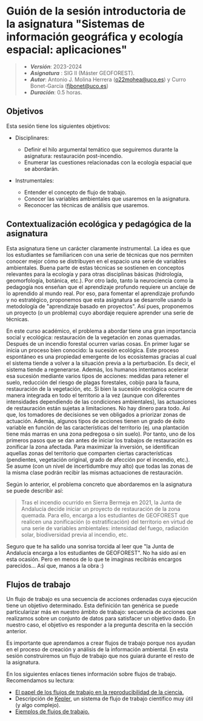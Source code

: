 # Guión de la sesión introductoria de la asignatura "Sistemas de información geográfica y ecología espacial: aplicaciones"


> + **_Versión_**: 2023-2024
> + **_Asignatura_** : SIG II (Máster GEOFOREST). 
> + **_Autor_**: Antonio J. Molina Herrera (o22mohea@uco.es) y Curro Bonet-García (fjbonet@uco.es)
> + **_Duración_**: 0.5 horas.


## Objetivos

Esta sesión tiene los siguientes objetivos:
+ Disciplinares:
  + Definir el hilo argumental temático que seguiremos durante la asignatura: restauración post-incendio.
  + Enumerar las cuestiones relacionadas con la ecología espacial que se abordarán.
  
+ Instrumentales:
  + Entender el concepto de flujo de trabajo.
  + Conocer las variables ambientales que usaremos en la asignatura.
  + Reconocer las técnicas de análisis que usaremos.
  
   
## Contextualización ecológica y pedagógica de la asignatura

Esta asignatura tiene un carácter claramente instrumental. La idea es que los estudiantes se familiaricen con una serie de técnicas que nos permiten conocer mejor cómo se distribuyen en el espacio una serie de variables ambientales. Buena parte de estas técnicas se sostienen en conceptos relevantes para la ecología y para otras disciplinas básicas (hidrología, geomorfología, botánica, etc.). Por otro lado, tanto la neurociencia como la pedagogía nos enseñan que el aprendizaje profundo requiere un anclaje de lo aprendido al mundo real. Por eso, para fomentar el aprendizaje profundo y no estratégico, proponemos que esta asignatura se desarrolle usando la metodología de "aprendizaje basado en proyectos". Así pues, proponemos un proyecto (o un problema) cuyo abordaje requiere aprender una serie de técnicas.

En este curso académico, el problema a abordar tiene una gran importancia social y ecológica: restauración de la vegetación en zonas quemadas. Después de un incendio forestal ocurren varias cosas. En primer lugar se inicia un proceso bien conocido: la sucesión ecológica. Este proceso espontáneo es una propiedad emergente de los ecosistemas gracias al cual el sistema tiende a volver a la situación previa a la perturbación. Es decir, el sistema tiende a regenerarse. Además, los humanos intentamos acelerar esa sucesión mediante varios tipos de acciones: medidas para retener el suelo, reducción del riesgo de plagas forestales, cobijo para la fauna, restauración de la vegetación, etc. Si bien la sucesión ecológica ocurre de manera integrada en todo el territorio a la vez (aunque con diferentes intensidades dependiendo de las condiciones ambientales), las actuaciones de restauración están sujetas a limitaciones. No hay dinero para todo. Así que, los tomadores de decisiones se ven obligados a priorizar zonas de actuación. Además, algunos tipos de acciones tienen un grado de éxito variable en función de las características del territorio (ej. una plantación tiene más marras en una zona pedregosa o sin suelo). Por tanto, uno de los primeros pasos que se dan antes de iniciar los trabajos de restauración es zonificar la zona afectada. Para maximizar la inversión, se identifican aquellas zonas del territorio que comparten ciertas características (pendientes, vegetación original, grado de afección por el incendio, etc.). Se asume (con un nivel de incertidumbre muy alto) que todas las zonas de la misma clase podrán recibir las mismas actuaciones de restauración.

Según lo anterior, el problema concreto que abordaremos en la asignatura se puede describir así:

> Tras el incendio ocurrido en Sierra Bermeja en 2021, la Junta de Andalucía decide iniciar un proyecto de restauración de la zona quemada. Para ello, encarga a los estudiantes de GEOFOREST que realicen una zonificación (o estratificación) del territorio en virtud de una serie de variables ambientales: intensidad del fuego, radiación solar, biodiversidad previa al incendio, etc.

Seguro que te ha salido una sonrisa torcida al leer que "la Junta de Andalucía encarga a los estudiantes de GEOFOREST". No ha sido así en esta ocasión. Pero en menos de lo que te imaginas recibirás encargos parecidos... Así que, manos a la obra :)



## Flujos de trabajo

Un flujo de trabajo es una secuencia de acciones ordenadas cuya ejecución tiene un objetivo determinado. Esta definición tan genérica se puede particularizar más en nuestro ámbito de trabajo: secuencia de acciones que realizamos sobre un conjunto de datos para satisfacer un objetivo dado. En nuestro caso, el objetivo es responder a la pregunta descrita en la sección anterior.

Es importante que aprendamos a crear flujos de trabajo porque nos ayudan en el proceso de creación y análisis de la información ambiental. En esta sesión construiremos un flujo de trabajo que nos guiará durante el resto de la asignatura.

En los siguientes enlaces tienes información sobre flujos de trabajo. Recomendamos su lectura:

+ [El papel de los flujos de trabajo en la reproducibilidad de la ciencia.](https://github.com/aprendiendo-cosas/Te_introduccion_SIG_II_geoforest/raw/main/biblio/how_to_flow.pdf) 
+ Descripción de [Kepler](https://github.com/aprendiendo-cosas/Te_introduccion_SIG_II_geoforest/raw/main/biblio/kepler.pdf), un sistema de flujo de trabajo científico muy útil (y algo complejo).
+ [Ejemplos de flujos de trabajo.](https://github.com/aprendiendo-cosas/Te_introduccion_SIG_II_geoforest/raw/main/biblio/workflow_reusable.pdf) 









